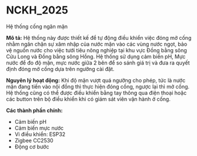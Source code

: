 # NCKH_2025
Hệ thống cống ngăn mặn

**Mô tả:**
Hệ thống này được thiết kế để tự động điều khiển việc đóng mở cống nhằm ngăn chặn sự xâm nhập của nước mặn vào các vùng nước ngọt, bảo vệ nguồn nước cho việc tưới tiêu nông nghiệp tại khu vực Đồng bằng sông Cửu Long và Đồng bằng sông Hồng. Hệ thống sử dụng cảm biến pH, Mực nước để đo độ mặn, mực nước giữa 2 bên để so sánh giá trị và đưa ra quyết định đóng mở cống dựa trên ngưỡng cài đặt.

**Nguyên lý hoạt động:**
Khi độ mặn vượt quá ngưỡng cho phép, tức là nước mặn đang tiến vào nội đồng thì thực hiện đóng cống, ngược lại thì mở cống. Hệ thống cũng có thể được điều khiển bằng tay thông qua điện thoại hoặc các button trên bộ điều khiển khi có giám sát viên vận hành ở cống.

**Các thành phần chính:**
* Cảm biến pH
* Cảm biến mực nước
* Vi điều khiển: ESP32
* Zigbee CC2530
* Động cơ bước
